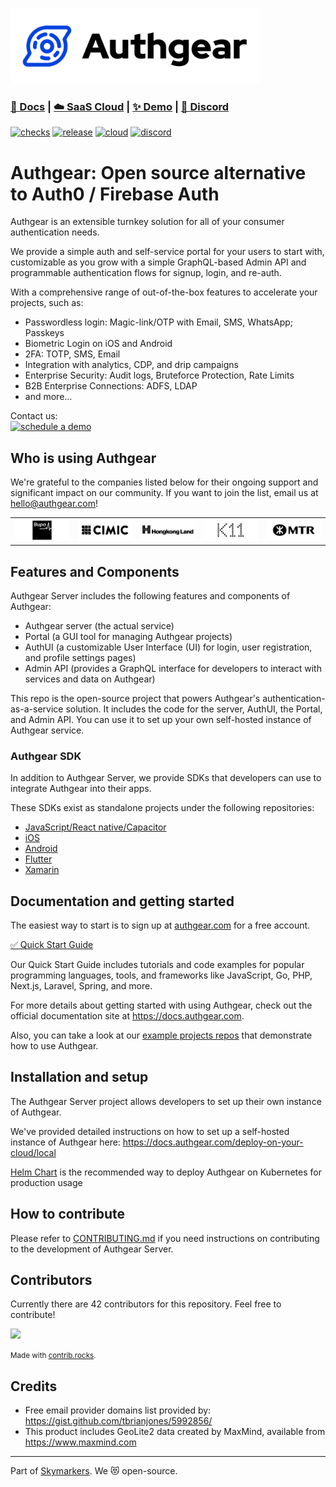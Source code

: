 <a href="https://www.authgear.com/?utm_source=github&utm_medium=readme&utm_campaign=logo"><img src="https://raw.githubusercontent.com/authgear/.github/main/profile/authgear-logo-github.svg" width="400" alt="Authgear Logo">
</a>

<h3>
  <a href="https://docs.authgear.com/?utm_source=github&utm_medium=readme&utm_campaign=top_links">📘 Docs</a>
  | <a href="https://www.authgear.com/?utm_source=github&utm_medium=readme&utm_campaign=top_links">☁️ SaaS Cloud</a>
  | <a href="https://demo.authgear.com/?utm_source=github&utm_medium=readme&utm_campaign=top_links">✨ Demo</a>
  | <a href="https://discord.gg/Kdn5vcYwAS">💬 Discord</a>
</h3>

[![checks](https://img.shields.io/github/check-runs/authgear/authgear-server/main)](https://github.com/authgear/authgear-server/actions?query=branch%3Amain)
[![release](https://img.shields.io/github/v/release/authgear/authgear-server)](https://github.com/authgear/authgear-server/releases)
[![cloud](https://img.shields.io/badge/cloud-available-green)](https://demo.authgear.com/?utm_source=github&utm_medium=readme&utm_campaign=badge)
[![discord](https://img.shields.io/discord/918079010917982220?label=discord&labelColor=5865F2
)](https://discord.gg/Kdn5vcYwAS)


# Authgear: Open source alternative to Auth0 / Firebase Auth
Authgear is an extensible turnkey solution for all of your consumer authentication needs.

We provide a simple auth and self-service portal for your users to start with, customizable as you grow with a simple GraphQL-based Admin API and programmable authentication flows for signup, login, and re-auth.

With a comprehensive range of out-of-the-box features to accelerate your projects, such as:

- Passwordless login: Magic-link/OTP with Email, SMS, WhatsApp; Passkeys
- Biometric Login on iOS and Android
- 2FA: TOTP, SMS, Email
- Integration with analytics, CDP, and drip campaigns
- Enterprise Security: Audit logs, Bruteforce Protection, Rate Limits
- B2B Enterprise Connections: ADFS, LDAP
- and more...

Contact us: <br>
[![schedule a demo](https://img.shields.io/badge/schedule%20a%20demo-0b63e9)](https://www.authgear.com/schedule-demo/?utm_source=github&utm_medium=readme&utm_campaign=contact_us)


## Who is using Authgear

We're grateful to the companies listed below for their ongoing support and significant impact on our community. If you want to join the list, email us at hello@authgear.com!

<table>
    <tr>
    <td>
    <a href="https://www.bupa.com.hk/">
    <img src="https://raw.githubusercontent.com/authgear/.github/main/meta/adopters/bupa.png" alt="Bupa"></a></td>
    <td><a href="https://www.cimic.com.au/"><img src="https://raw.githubusercontent.com/authgear/.github/main/meta/adopters/cimic-group.png" alt="Cimic Group"></a></td>
    <td><a href="https://www.hkland.com"><img src="https://raw.githubusercontent.com/authgear/.github/main/meta/adopters/hongkong-land.png" alt="Hongkong Land"></a></td>
    <td><a href="https://www.k11.com/"><img src="https://raw.githubusercontent.com/authgear/.github/main/meta/adopters/k11.png" alt="K11"></a></td>
    <td><a href="https://www.mtr.com.hk/"><img src="https://raw.githubusercontent.com/authgear/.github/main/meta/adopters/mtr.png" alt="MTR"></a></td>
    </tr>
</table>

## Features and Components

Authgear Server includes the following features and components of Authgear:
- Authgear server (the actual service)
- Portal (a GUI tool for managing Authgear projects)
- AuthUI  (a customizable User Interface (UI) for login, user registration, and profile settings pages)
- Admin API (provides a GraphQL interface for developers to interact with services and data on Authgear)

This repo is the open-source project that powers Authgear's authentication-as-a-service solution. It includes the code for the server, AuthUI, the Portal, and Admin API. You can use it to set up your own self-hosted instance of Authgear service.

### Authgear SDK

In addition to Authgear Server, we provide SDKs that developers can use to integrate Authgear into their apps.

These SDKs exist as standalone projects under the following repositories:

- [JavaScript/React native/Capacitor](https://github.com/authgear/authgear-sdk-js)
- [iOS](https://github.com/authgear/authgear-sdk-ios)
- [Android](https://github.com/authgear/authgear-sdk-android)
- [Flutter](https://github.com/authgear/authgear-sdk-flutter)
- [Xamarin](https://github.com/authgear/authgear-sdk-xamarin)

## Documentation and getting started
The easiest way to start is to sign up at [authgear.com](https://authgear.com) for a free account.

[✅ Quick Start Guide](https://docs.authgear.com/get-started/start-building)

Our Quick Start Guide includes tutorials and code examples for popular programming languages, tools, and frameworks like JavaScript, Go, PHP, Next.js, Laravel, Spring, and more.

For more details about getting started with using Authgear, check out the official documentation site at https://docs.authgear.com.

Also, you can take a look at our [example projects repos](https://github.com/orgs/authgear/repositories?language=&q=example&sort=&type=all) that demonstrate how to use Authgear.

## Installation and setup

The Authgear Server project allows developers to set up their own instance of Authgear.

We've provided detailed instructions on how to set up a self-hosted instance of Authgear here: https://docs.authgear.com/deploy-on-your-cloud/local

[Helm Chart](https://docs.authgear.com/deploy-on-your-cloud/helm) is the recommended way to deploy Authgear on Kubernetes for production usage

## How to contribute
Please refer to [CONTRIBUTING.md](CONTRIBUTING.md) if you need instructions on contributing to the development of Authgear Server.

## Contributors

Currently there are 42 contributors for this repository. Feel free to contribute!

<a href="https://github.com/authgear/authgear-server/graphs/contributors">
  <img src="https://contrib.rocks/image?repo=authgear/authgear-server" />
</a>

<small>Made with [contrib.rocks](https://contrib.rocks).</small>

## Credits

- Free email provider domains list provided by: https://gist.github.com/tbrianjones/5992856/
- This product includes GeoLite2 data created by MaxMind, available from https://www.maxmind.com

---

Part of [Skymarkers](https://www.skymakers.digital/). We 😻 open-source.
